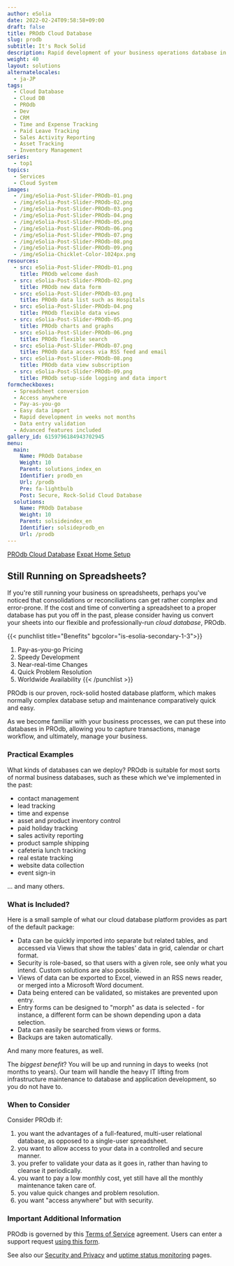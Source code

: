 ```yaml
---
author: eSolia
date: 2022-02-24T09:58:58+09:00
draft: false
title: PROdb Cloud Database
slug: prodb
subtitle: It's Rock Solid
description: Rapid development of your business operations database in the flexible, rock-solid eSolia PROdb cloud database. - from eSolia Inc.
weight: 40
layout: solutions
alternatelocales:
  - ja-JP
tags:
  - Cloud Database
  - Cloud DB
  - PROdb
  - Dev
  - CRM
  - Time and Expense Tracking
  - Paid Leave Tracking
  - Sales Activity Reporting
  - Asset Tracking
  - Inventory Management
series:
  - top1
topics:
  - Services
  - Cloud System
images:
  - /img/eSolia-Post-Slider-PROdb-01.png
  - /img/eSolia-Post-Slider-PROdb-02.png
  - /img/eSolia-Post-Slider-PROdb-03.png
  - /img/eSolia-Post-Slider-PROdb-04.png
  - /img/eSolia-Post-Slider-PROdb-05.png
  - /img/eSolia-Post-Slider-PROdb-06.png
  - /img/eSolia-Post-Slider-PROdb-07.png
  - /img/eSolia-Post-Slider-PROdb-08.png
  - /img/eSolia-Post-Slider-PROdb-09.png 
  - /img/eSolia-Chicklet-Color-1024px.png
resources:
  - src: eSolia-Post-Slider-PROdb-01.png
    title: PROdb welcome dash
  - src: eSolia-Post-Slider-PROdb-02.png
    title: PROdb new data form
  - src: eSolia-Post-Slider-PROdb-03.png
    title: PROdb data list such as Hospitals
  - src: eSolia-Post-Slider-PROdb-04.png
    title: PROdb flexible data views
  - src: eSolia-Post-Slider-PROdb-05.png
    title: PROdb charts and graphs
  - src: eSolia-Post-Slider-PROdb-06.png
    title: PROdb flexible search
  - src: eSolia-Post-Slider-PROdb-07.png
    title: PROdb data access via RSS feed and email
  - src: eSolia-Post-Slider-PROdb-08.png
    title: PROdb data view subscription
  - src: eSolia-Post-Slider-PROdb-09.png
    title: PROdb setup-side logging and data import
formcheckboxes:
  - Spreadsheet conversion
  - Access anywhere
  - Pay-as-you-go
  - Easy data import
  - Rapid development in weeks not months
  - Data entry validation
  - Advanced features included
gallery_id: 6159796184943702945
menu:
  main:
    Name: PROdb Database
    Weight: 10
    Parent: solutions_index_en
    Identifier: prodb_en
    Url: /prodb
    Pre: fa-lightbulb
    Post: Secure, Rock-Solid Cloud Database
  solutions:
    Name: PROdb Database
    Weight: 10
    Parent: solsideindex_en
    Identifier: solsideprodb_en
    Url: /prodb
---
```


<div class="buttons has-addons is-hidden-tablet">
  <a class="button" href="/solutions"><span class="icon"><i class="fas fa-anchor"></i></span></a>
  <a class="button is-active" href="/prodb">PROdb Cloud Database</a>
  <a class="button" href="/japan-expat-home-setup">Expat Home Setup</a>  
</div>

## Still Running on Spreadsheets?

If you're still running your business on spreadsheets, perhaps you've noticed that consolidations or reconciliations can get rather complex and error-prone. If the cost and time of converting a spreadsheet to a proper database has put you off in the past, please consider having us convert your sheets into our flexible and professionally-run _cloud database_, PROdb.

{{< punchlist title="Benefits" bgcolor="is-esolia-secondary-1-3">}}
1. Pay-as-you-go Pricing
1. Speedy Development
1. Near-real-time Changes
1. Quick Problem Resolution
1. Worldwide Availability
{{< /punchlist >}}

PROdb is our proven, rock-solid hosted database platform, which makes normally complex database setup and maintenance comparatively quick and easy.

As we become familiar with your business processes, we can put these into databases in PROdb, allowing you to capture transactions, manage workflow, and ultimately, manage your business.

### Practical Examples

What kinds of databases can we deploy? PROdb is suitable for most sorts of normal business databases, such as these which we've implemented in the past:

* contact management
* lead tracking
* time and expense
* asset and product inventory control
* paid holiday tracking
* sales activity reporting
* product sample shipping
* cafeteria lunch tracking
* real estate tracking
* website data collection
* event sign-in

... and many others.

### What is Included?

Here is a small sample of what our cloud database platform provides as part of the default package:

* Data can be quickly imported into separate but related tables, and accessed via Views that show the tables' data in grid, calendar or chart format.
* Security is role-based, so that users with a given role, see only what you intend. Custom solutions are also possible.
* Views of data can be exported to Excel, viewed in an RSS news reader, or merged into a Microsoft Word document.
* Data being entered can be validated, so mistakes are prevented upon entry.
* Entry forms can be designed to "morph" as data is selected - for instance, a different form can be shown depending upon a data selection.
* Data can easily be searched from views or forms.
* Backups are taken automatically.

And many more features, as well.

The _biggest benefit_? You will be up and running in days to weeks (not months to years). Our team will handle the heavy IT lifting from infrastructure maintenance to database and application development, so you do not have to.

### When to Consider

Consider PROdb if:

1. you want the advantages of a full-featured, multi-user relational database, as opposed to a single-user spreadsheet.
1. you want to allow access to your data in a controlled and secure manner.
1. you prefer to validate your data as it goes in, rather than having to cleanse it periodically.
1. you want to pay a low monthly cost, yet still have all the monthly maintenance taken care of.
1. you value quick changes and problem resolution.
1. you want "access anywhere" but with security.

### Important Additional Information

PROdb is governed by this [Terms of Service](/prodb-tos) agreement. Users can enter a support request [using this form](/prodb-support).

See also our [Security and Privacy](/prodb-security-and-privacy) and <a class="link" href="https://updown.io/p/4isvl" target="_blank">uptime status monitoring</a> pages.
